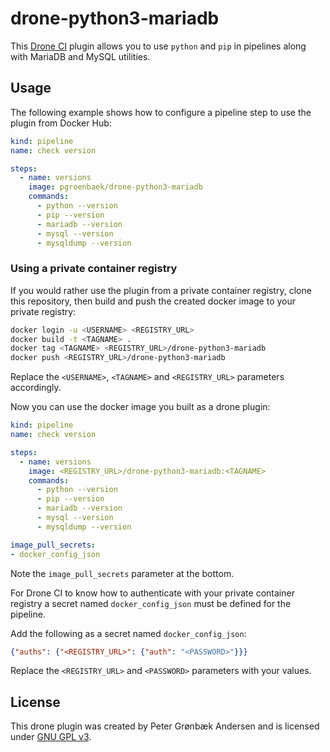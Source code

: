 # drone-python3-mariadb
This [Drone CI](https://drone.io/) plugin allows you to use `python` and `pip` in pipelines along with MariaDB and MySQL utilities.


## Usage

The following example shows how to configure a pipeline step to use the plugin from Docker Hub:

```yaml
kind: pipeline
name: check version

steps:
  - name: versions
    image: pgroenbaek/drone-python3-mariadb
    commands:
      - python --version
      - pip --version
      - mariadb --version
      - mysql --version
      - mysqldump --version

```

### Using a private container registry

If you would rather use the plugin from a private container registry, clone this repository, then build and push the created docker image to your private registry:

```bash
docker login -u <USERNAME> <REGISTRY_URL>
docker build -t <TAGNAME> .
docker tag <TAGNAME> <REGISTRY_URL>/drone-python3-mariadb
docker push <REGISTRY_URL>/drone-python3-mariadb
```

Replace the `<USERNAME>`, `<TAGNAME>` and `<REGISTRY_URL>` parameters accordingly.

Now you can use the docker image you built as a drone plugin:

```yaml
kind: pipeline
name: check version

steps:
  - name: versions
    image: <REGISTRY_URL>/drone-python3-mariadb:<TAGNAME>
    commands:
      - python --version
      - pip --version
      - mariadb --version
      - mysql --version
      - mysqldump --version

image_pull_secrets:
- docker_config_json
```

Note the `image_pull_secrets` parameter at the bottom.

For Drone CI to know how to authenticate with your private container registry a secret named `docker_config_json` must be defined for the pipeline.

Add the following as a secret named `docker_config_json`:

```json
{"auths": {"<REGISTRY_URL>": {"auth": "<PASSWORD>"}}}
```
Replace the `<REGISTRY_URL>` and `<PASSWORD>` parameters with your values.

## License

This drone plugin was created by Peter Grønbæk Andersen and is licensed under [GNU GPL v3](./LICENSE).
